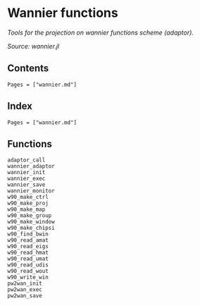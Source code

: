 # Wannier functions

*Tools for the projection on wannier functions scheme (adaptor).*

*Source: wannier.jl*

## Contents

```@contents
Pages = ["wannier.md"]
```

## Index

```@index
Pages = ["wannier.md"]
```

## Functions

```@docs
adaptor_call
wannier_adaptor
wannier_init
wannier_exec
wannier_save
wannier_monitor
w90_make_ctrl
w90_make_proj
w90_make_map
w90_make_group
w90_make_window
w90_make_chipsi
w90_find_bwin
w90_read_amat
w90_read_eigs
w90_read_hmat
w90_read_umat
w90_read_udis
w90_read_wout
w90_write_win
pw2wan_init
pw2wan_exec
pw2wan_save
```
